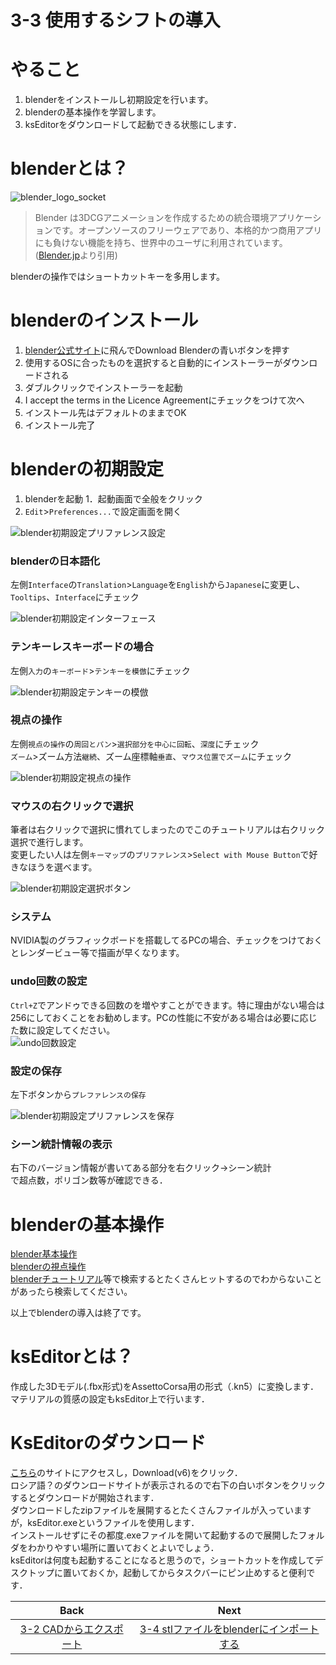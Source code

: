 # 3-3 使用するシフトの導入
# やること
1. blenderをインストールし初期設定を行います。  
1. blenderの基本操作を学習します。
1. ksEditorをダウンロードして起動できる状態にします．
# blenderとは？  
![blender_logo_socket](https://user-images.githubusercontent.com/81402033/122319391-89743500-cf5b-11eb-8c16-8e6cd646870a.png)

>Blender は3DCGアニメーションを作成するための統合環境アプリケーションです。オープンソースのフリーウェアであり、本格的かつ商用アプリにも負けない機能を持ち、世界中のユーザに利用されています。([Blender.jp](https://blender.jp/)より引用)  

blenderの操作ではショートカットキーを多用します。
# blenderのインストール
1. [blender公式サイト](https://www.blender.org/)に飛んでDownload Blenderの青いボタンを押す  
1. 使用するOSに合ったものを選択すると自動的にインストーラーがダウンロードされる  
1. ダブルクリックでインストーラーを起動  
1. I accept the terms in the Licence Agreementにチェックをつけて次へ  
1. インストール先はデフォルトのままでOK  
1. インストール完了  

# blenderの初期設定
1. blenderを起動
1．起動画面で全般をクリック
1. `Edit`>`Preferences...`で設定画面を開く  

![blender初期設定プリファレンス設定](https://user-images.githubusercontent.com/81402033/122319035-fdfaa400-cf5a-11eb-98be-c5cfc1147b04.jpg)


### blenderの日本語化
左側`Interface`の`Translation`>`Language`を`English`から`Japanese`に変更し、`Tooltips`、`Interface`にチェック  

![blender初期設定インターフェース](https://user-images.githubusercontent.com/81402033/122317825-179aec00-cf59-11eb-8c54-e2ae96fb2cbc.jpg)


### テンキーレスキーボードの場合
左側`入力`の`キーボード`>`テンキーを模倣`にチェック  

![blender初期設定テンキーの模倣](https://user-images.githubusercontent.com/81402033/122317986-58930080-cf59-11eb-8e20-ce2273c0f258.jpg)


### 視点の操作  
左側`視点の操作`の`周回とパン`>`選択部分を中心に回転`、`深度`にチェック  
`ズーム`>ズーム方法`継続`、ズーム座標軸`垂直`、`マウス位置でズーム`にチェック  

![blender初期設定視点の操作](https://user-images.githubusercontent.com/81402033/122318104-88da9f00-cf59-11eb-991c-a87ae839a77f.jpg)


### マウスの右クリックで選択  
筆者は右クリックで選択に慣れてしまったのでこのチュートリアルは右クリック選択で進行します。  
変更したい人は左側`キーマップ`の`プリファレンス`>`Select with Mouse Button`で好きなほうを選べます。  

![blender初期設定選択ボタン](https://user-images.githubusercontent.com/81402033/122318256-b9223d80-cf59-11eb-9e5e-5790a4b84ad6.jpg)

### システム
NVIDIA製のグラフィックボードを搭載してるPCの場合、チェックをつけておくとレンダービュー等で描画が早くなります。
### undo回数の設定
`Ctrl+Z`でアンドゥできる回数のを増やすことができます。特に理由がない場合は256にしておくことをお勧めします。PCの性能に不安がある場合は必要に応じた数に設定してください。  
![undo回数設定](https://user-images.githubusercontent.com/81402033/138585841-00b2462e-ed2b-452a-9642-24cd62443d01.png)

### 設定の保存
左下ボタンから`プレファレンスの保存`

![blender初期設定プリファレンスを保存](https://user-images.githubusercontent.com/81402033/122318501-1918e400-cf5a-11eb-80f4-7cba8123bae1.jpg)

### シーン統計情報の表示
右下のバージョン情報が書いてある部分を右クリック→シーン統計  
で超点数，ポリゴン数等が確認できる．
# blenderの基本操作

[blender基本操作](https://czpanel.com/lecture/blender/basic/operation/)  
[blenderの視点操作](https://blender-cg.net/mausu-sitenn/)  
[blenderチュートリアル](https://www.google.com/search?q=blender+%E3%83%81%E3%83%A5%E3%83%BC%E3%83%88%E3%83%AA%E3%82%A2%E3%83%AB&rlz=1C1ASUM_enJP944JP944&oq=blender+%E3%83%81%E3%83%A5%E3%83%BC%E3%83%88%E3%83%AA%E3%82%A2%E3%83%AB&aqs=chrome..69i57.4696j0j4&sourceid=chrome&ie=UTF-8)等で検索するとたくさんヒットするのでわからないことがあったら検索してください。  

以上でblenderの導入は終了です。

# ksEditorとは？
作成した3Dモデル(.fbx形式)をAssettoCorsa用の形式（.kn5）に変換します．  
マテリアルの質感の設定もksEditor上で行います．  

# KsEditorのダウンロード
[こちら](https://ascobash.wordpress.com/2015/07/22/kseditor/)のサイトにアクセスし，Download(v6)をクリック．  
ロシア語？のダウンロードサイトが表示されるので右下の白いボタンをクリックするとダウンロードが開始されます．  
ダウンロードしたzipファイルを展開するとたくさんファイルが入っていますが，ksEditor.exeというファイルを使用します．  
インストールせずにその都度.exeファイルを開いて起動するので展開したフォルダをわかりやすい場所に置いておくとよいでしょう．  
ksEditorは何度も起動することになると思うので，ショートカットを作成してデスクトップに置いておくか，起動してからタスクバーにピン止めすると便利です．  


| Back | Next |
|:---:|:---:|
| [3-2 CADからエクスポート](https://github.com/JSAE-ARCHIVES/MOD-Tutorial/blob/main/3%E7%AB%A0%203D%E3%83%A2%E3%83%87%E3%83%AB%E3%81%AE%E4%BD%9C%E6%88%90/3-2%20CAD%E3%81%8B%E3%82%89%E3%82%A8%E3%82%AF%E3%82%B9%E3%83%9D%E3%83%BC%E3%83%88.md) | [3-4 stlファイルをblenderにインポートする](https://github.com/JSAE-ARCHIVES/MOD-Tutorial/blob/main/3%E7%AB%A0%203D%E3%83%A2%E3%83%87%E3%83%AB%E3%81%AE%E4%BD%9C%E6%88%90/3-4%20stl%E3%83%95%E3%82%A1%E3%82%A4%E3%83%AB%E3%82%92blender%E3%81%AB%E3%82%A4%E3%83%B3%E3%83%9D%E3%83%BC%E3%83%88%E3%81%99%E3%82%8B.md) |
